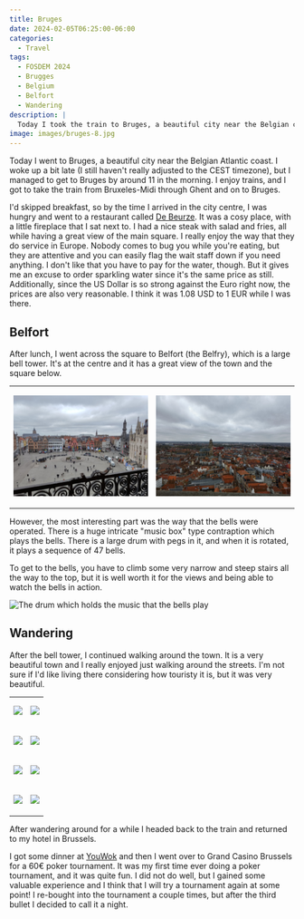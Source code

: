 ```yaml
---
title: Bruges
date: 2024-02-05T06:25:00-06:00
categories:
  - Travel
tags:
  - FOSDEM 2024
  - Brugges
  - Belgium
  - Belfort
  - Wandering
description: |
  Today I took the train to Bruges, a beautiful city near the Belgian coast.
image: images/bruges-8.jpg
---
```


Today I went to Bruges, a beautiful city near the Belgian Atlantic coast. I woke
up a bit late (I still haven't really adjusted to the CEST timezone), but I
managed to get to Bruges by around 11 in the morning. I enjoy trains, and I got
to take the train from Bruxeles-Midi through Ghent and on to Bruges.

I'd skipped breakfast, so by the time I arrived in the city centre, I was hungry
and went to a restaurant called
[De Beurze](https://maps.app.goo.gl/Xsqv4zeMx45H98bj8). It was a cosy place,
with a little fireplace that I sat next to. I had a nice steak with salad and
fries, all while having a great view of the main square. I really enjoy the way
that they do service in Europe. Nobody comes to bug you while you're eating, but
they are attentive and you can easily flag the wait staff down if you need
anything. I don't like that you have to pay for the water, though. But it gives
me an excuse to order sparkling water since it's the same price as still.
Additionally, since the US Dollar is so strong against the Euro right now, the
prices are also very reasonable. I think it was 1.08 USD to 1 EUR while I was
there.

## Belfort

After lunch, I went across the square to Belfort (the Belfry), which is a large
bell tower. It's at the centre and it has a great view of the town and the
square below.

<table class="gallery">
<tr>
<td>

![](images/bell-tower-1.jpg "First view from the bell tower")

</td>
<td>

![](images/bell-tower-2.jpg "Second view from the bell tower")

</td>
</tr>
</table>

However, the most interesting part was the way that the bells were operated.
There is a huge intricate "music box" type contraption which plays the bells.
There is a large drum with pegs in it, and when it is rotated, it plays a
sequence of 47 bells.

To get to the bells, you have to climb some very narrow and steep stairs all the
way to the top, but it is well worth it for the views and being able to watch
the bells in action.

![The drum which holds the music that the bells play](images/belfort.jpg)

## Wandering

After the bell tower, I continued walking around the town. It is a very
beautiful town and I really enjoyed just walking around the streets. I'm not
sure if I'd like living there considering how touristy it is, but it was very
beautiful.

<table class="gallery">
<tr>
<td>

![](images/bruges-1.jpg)

</td>
<td>

![](images/bruges-2.jpg)

</td>
</tr>
<tr>
<td>

![](images/bruges-3.jpg)

</td>
<td>

![](images/bruges-4.jpg)

</td>
</tr>
<tr>
<td>

![](images/bruges-5.jpg)

</td>
<td>

![](images/bruges-6.jpg)

</td>
<tr>
<td>

![](images/bruges-7.jpg)

</td>
<td>

![](images/bruges-8.jpg)

</td>
</tr>
</tr>
</table>

After wandering around for a while I headed back to the train and returned to my
hotel in Brussels.

I got some dinner at [YouWok](https://maps.app.goo.gl/D8t9wgdX43BUrB9z7) and
then I went over to Grand Casino Brussels for a 60€ poker tournament. It was my
first time ever doing a poker tournament, and it was quite fun. I did not do
well, but I gained some valuable experience and I think that I will try a
tournament again at some point! I re-bought into the tournament a couple times,
but after the third bullet I decided to call it a night.
